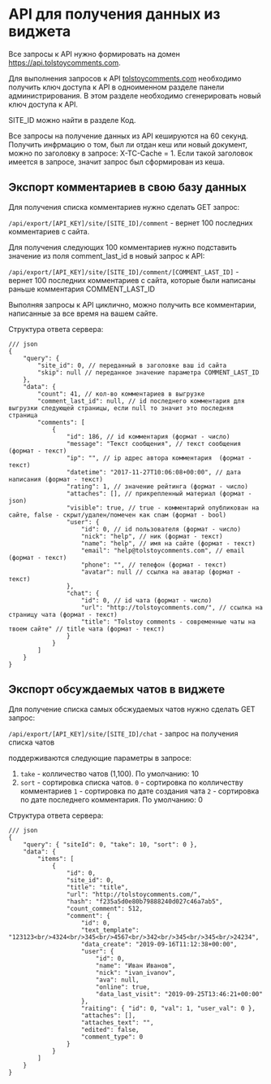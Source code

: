 # API для получения данных из виджета 
Все запросы к API нужно формировать на домен https://api.tolstoycomments.com.

Для выполнения запросов к API [tolstoycomments.com](https://tolstoycomments.com/) необходимо получить ключ доступа к API в одноименном разделе панели администрирования. В этом разделе необходимо сгенерировать новый ключ доступа к API.

SITE_ID можно найти в разделе Код.

Все запросы на получение данных из API кешируются на 60 секунд. Получить инфрмацию о том, был ли отдан кеш или новый документ, можно по заголовку в запросе: X-TC-Cache = 1. Если такой заголовок имеется в запросе, значит запрос был сформирован из кеша.

## Экспорт комментариев в свою базу данных
Для получения списка комментариев нужно сделать GET запрос:

`/api/export/[API_KEY]/site/[SITE_ID]/comment` - вернет 100 последних комментариев с сайта.

Для получения следующих 100 комментариев нужно подставить значение из поля comment_last_id в новый запрос к API:

`/api/export/[API_KEY]/site/[SITE_ID]/comment/[COMMENT_LAST_ID]` - вернет 100 последних комментариев с сайта, которые были написаны раньше комментария COMMENT_LAST_ID

Выполняя запросы к API циклично, можно получить все комментарии, написанные за все время на вашем сайте.

Структура ответа сервера:
```json5
/// json
{
	"query": {
		"site_id": 0, // переданный в заголовке ваш id сайта
		"skip": null // переданное значение параметра COMMENT_LAST_ID
	},
	"data": {
		"count": 41, // кол-во комментариев в выгрузке
		"comment_last_id": null, // id последнего комментария для выгрузки следующей страницы, если null то значит это последняя страница
		"comments": [
			{
				"id": 186, // id комментария (формат - число)
				"message": "Текст сообщения", // текст сообщения (формат - текст)
				"ip": "", // ip адрес автора комментария  (формат - текст)
				"datеtime": "2017-11-27T10:06:08+00:00", // дата написания (формат - текст)
				"rating": 1, // значение рейтинга (формат - число)
				"attaches": [], // прикрепленный материал (формат - json)
				"visible": true, // true - комментарий опубликован на сайте, false - скрыт/удален/помечен как спам (формат - bool)
				"user": {
					"id": 0, // id пользователя (формат - число)
					"nick": "help", // ник (формат - текст)
					"name": "help", // имя на сайте (формат - текст)
					"email": "help@tolstoycomments.com", // email (формат - текст)
					"phone": "", // телефон (формат - текст)
					"avatar": null // ссылка на аватар (формат - текст)
				},
				"chat": {
					"id": 0, // id чата (формат - число)
					"url": "http://tolstoycomments.com/", // ссылка на страницу чата (формат - текст)
					"title": "Tolstoy comments - современные чаты на твоем сайте" // title чата (формат - текст)
				}
			}
		]
	}
}
```
## Экспорт обсуждаемых чатов в виджете
Для получение списка самых обсжудаемых чатов нужно сделать GET запрос:

`/api/export/[API_KEY]/site/[SITE_ID]/chat` - запрос на получения списка чатов

поддерживаются следующие параметры в запросе:

1. `take` - колличество чатов (1,100). По умолчанию: 10
1. `sort` - сортировка списка чатов.
 	`0` - сортировка по колличеству комментариев
 	`1` - сортировка по дате создания чата
 	`2` - сортировка по дате последнего комментария. По умолчанию: 0

Структура ответа сервера:

```json5
/// json
{
	"query": { "siteId": 0, "take": 10, "sort": 0 },
	"data": {
		"items": [
			{
				"id": 0,
				"site_id": 0,
				"title": "title",
				"url": "http://tolstoycomments.com/",
				"hash": "f235a5d0e80b79888240d027c46a7ab5",
				"count_comment": 512,
				"comment": {
					"id": 0,
					"text_template": "123123<br/>4324<br/>345<br/>4567<br/>342<br/>345<br/>345<br/>24234",
					"data_create": "2019-09-16T11:12:38+00:00",
					"user": {
						"id": 0,
						"name": "Иван Иванов",
						"nick": "ivan_ivanov",
						"ava": null,
						"online": true,
						"data_last_visit": "2019-09-25T13:46:21+00:00"
					},
					"raiting": { "id": 0, "val": 1, "user_val": 0 },
					"attaches": [],
					"attaches_text": "",
					"edited": false,
					"comment_type": 0
				}
			}
		]
	}
}
```
